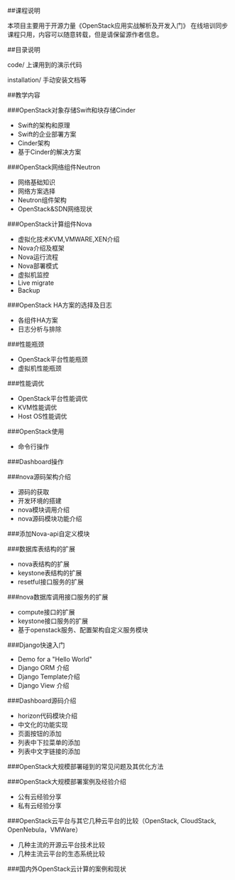 
##课程说明

本项目主要用于开源力量《OpenStack应用实战解析及开发入门》 在线培训同步课程只用，内容可以随意转载，但是请保留源作者信息。

##目录说明

code/ 上课用到的演示代码

installation/ 手动安装文档等

##教学内容

###OpenStack对象存储Swift和块存储Cinder

* Swift的架构和原理
* Swift的企业部署方案
* Cinder架构
* 基于Cinder的解决方案

###OpenStack网络组件Neutron

* 网络基础知识
* 网络方案选择
* Neutron组件架构
* OpenStack&SDN网络现状

###OpenStack计算组件Nova

* 虚拟化技术KVM,VMWARE,XEN介绍
* Nova介绍及框架
* Nova运行流程
* Nova部署模式
* 虚拟机监控
* Live migrate
* Backup

###OpenStack HA方案的选择及日志

* 各组件HA方案
* 日志分析与排除

###性能瓶颈

* OpenStack平台性能瓶颈
* 虚拟机性能瓶颈

###性能调优

* OpenStack平台性能调优
* KVM性能调优
* Host OS性能调优

###OpenStack使用

* 命令行操作

###Dashboard操作

###nova源码架构介绍

* 源码的获取
* 开发环境的搭建
* nova模块调用介绍
* nova源码模块功能介绍

###添加Nova-api自定义模块

###数据库表结构的扩展

* nova表结构的扩展
* keystone表结构的扩展
* resetful接口服务的扩展

###nova数据库调用接口服务的扩展

* compute接口的扩展
* keystone接口服务的扩展
* 基于openstack服务、配置架构自定义服务模块

###Django快速入门

* Demo for a "Hello World"
* Django ORM 介绍
* Django Template介绍
* Django View 介绍

###Dashboard源码介绍

* horizon代码模块介绍
* 中文化的功能实现
* 页面按钮的添加
* 列表中下拉菜单的添加
* 列表中文字链接的添加

###OpenStack大规模部署碰到的常见问题及其优化方法

###OpenStack大规模部署案例及经验介绍

* 公有云经验分享
* 私有云经验分享

###OpenStack云平台与其它几种云平台的比较（OpenStack, CloudStack, OpenNebula，VMWare）

* 几种主流的开源云平台技术比较
* 几种主流云平台的生态系统比较

###国内外OpenStack云计算的案例和现状

